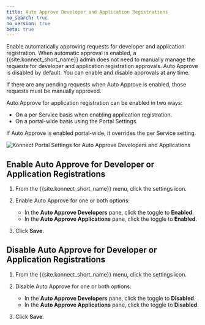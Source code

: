 ```yaml
---
title: Auto Approve Developer and Application Registrations
no_search: true
no_version: true
beta: true
---
```


Enable automatically approving requests for developer and application registration.
When automatic approval is enabled, a {{site.konnect_short_name}} admin does not
need to manually manage the requests for developer and application registration approvals.
Auto Approve is disabled by default. You can enable and disable approvals at any time.

If there are any pending requests when Auto Approve is enabled, those requests must be manually approved.

Auto Approve for application registration can be enabled in two ways:

* On a per Service basis when enabling application registration.
* On a portal-wide basis using the Portal Settings.

If Auto Approve is enabled portal-wide, it overrides the per Service setting.

![Konnect Portal Settings for Auto Approve Developers and Applications](/assets/images/docs/konnect/konnect-portal-auto-approve.png)

## Enable Auto Approve for Developer or Application Registrations

1. From the {{site.konnect_short_name}} menu, click the settings icon.

2. Enable Auto Approve for one or both options:
   * In the **Auto Approve Developers** pane, click the toggle to **Enabled**.
   * In the **Auto Approve Applications** pane, click the toggle to **Enabled**.

3. Click **Save**.

## Disable Auto Approve for Developer or Application Registrations

1. From the {{site.konnect_short_name}} menu, click the settings icon.

2. Disable Auto Approve for one or both options:
   * In the **Auto Approve Developers** pane, click the toggle to **Disabled**.
   * In the **Auto Approve Applications** pane, click the toggle to **Disabled**.

3. Click **Save**.
